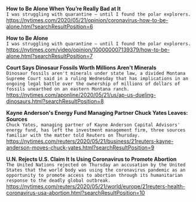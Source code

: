 **How to Be Alone When You’re Really Bad at It**\
`I was struggling with quarantine — until I found the polar explorers.`\
https://nytimes.com/2020/05/21/opinion/coronavirus-how-to-be-alone.html?searchResultPosition=6

**How to Be Alone**\
`I was struggling with quarantine — until I found the polar explorers.`\
https://nytimes.com/video/opinion/100000007139379/how-to-be-alone.html?searchResultPosition=7

**Court Says Dinosaur Fossils Worth Millions Aren't Minerals**\
`Dinosaur fossils aren't minerals under state law, a divided Montana Supreme Court said in a ruling Wednesday that has implications in an ongoing legal battle over the ownership of millions of dollars of fossils unearthed on an eastern Montana ranch. `\
https://nytimes.com/aponline/2020/05/21/us/ap-us-dueling-dinosaurs.html?searchResultPosition=8

**Kayne Anderson's Energy Fund Managing Partner Chuck Yates Leaves: Sources**\
`Chuck Yates, managing partner of Kayne Anderson Capital Advisors' energy fund, has left the investment management firm, three sources familiar with the matter told Reuters on Thursday. `\
https://nytimes.com/reuters/2020/05/21/business/21reuters-kayne-anderson-moves-chuck-yates.html?searchResultPosition=9

**U.N. Rejects U.S. Claim It Is Using Coronavirus to Promote Abortion**\
`The United Nations rejected on Thursday an accusation by the United States that the world body was using the coronavirus pandemic as an opportunity to promote access to abortion through its humanitarian response to the deadly global outbreak. `\
https://nytimes.com/reuters/2020/05/21/world/europe/21reuters-health-coronavirus-usa-abortion.html?searchResultPosition=10

